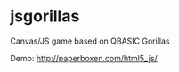 jsgorillas
==========

Canvas/JS game based on QBASIC Gorillas

Demo: http://paperboxen.com/html5_js/
